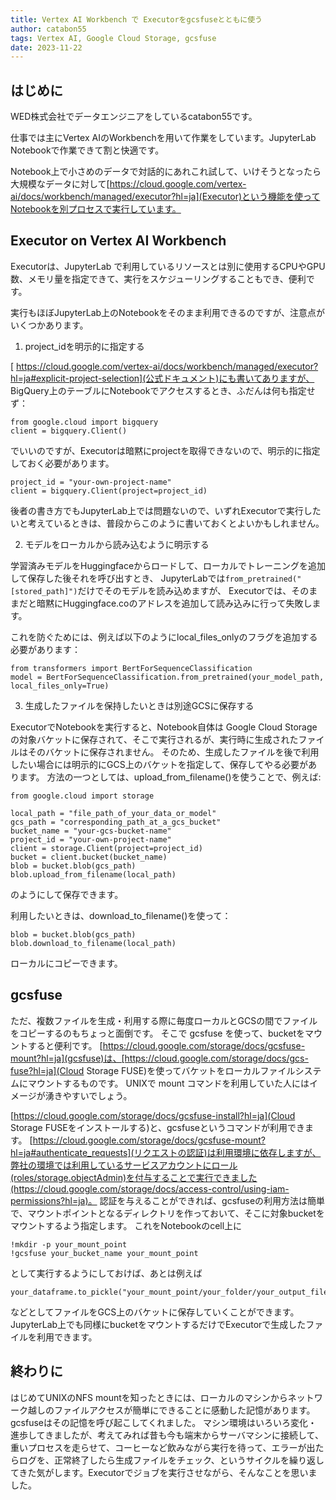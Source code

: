 ```yaml
---
title: Vertex AI Workbench で Executorをgcsfuseとともに使う
author: catabon55
tags: Vertex AI, Google Cloud Storage, gcsfuse
date: 2023-11-22
---
```


## はじめに
WED株式会社でデータエンジニアをしているcatabon55です。

仕事では主にVertex AIのWorkbenchを用いて作業をしています。JupyterLab Notebookで作業できて割と快適です。

Notebook上で小さめのデータで対話的にあれこれ試して、いけそうとなったら大規模なデータに対して[https://cloud.google.com/vertex-ai/docs/workbench/managed/executor?hl=ja](Executor)という機能を使ってNotebookを別プロセスで実行しています。


## Executor on Vertex AI Workbench

Executorは、JupyterLab で利用しているリソースとは別に使用するCPUやGPU数、メモリ量を指定できて、実行をスケジューリングすることもでき、便利です。

実行もほぼJupyterLab上のNotebookをそのまま利用できるのですが、注意点がいくつかあります。

1. project_idを明示的に指定する

[  https://cloud.google.com/vertex-ai/docs/workbench/managed/executor?hl=ja#explicit-project-selection](公式ドキュメント)にも書いてありますが、
BigQuery上のテーブルにNotebookでアクセスするとき、ふだんは何も指定せず：

```
from google.cloud import bigquery
client = bigquery.Client()
```
でいいのですが、Executorは暗黙にprojectを取得できないので、明示的に指定しておく必要があります。
```
project_id = "your-own-project-name"
client = bigquery.Client(project=project_id)
```
後者の書き方でもJupyterLab上では問題ないので、いずれExecutorで実行したいと考えているときは、普段からこのように書いておくとよいかもしれません。


2. モデルをローカルから読み込むように明示する

学習済みモデルをHuggingfaceからロードして、ローカルでトレーニングを追加して保存した後それを呼び出すとき、
JupyterLabでは`from_pretrained("[stored_path]")`だけでそのモデルを読み込めますが、
Executorでは、そのままだと暗黙にHuggingface.coのアドレスを追加して読み込みに行って失敗します。

これを防ぐためには、例えば以下のようにlocal_files_onlyのフラグを追加する必要があります：
```
from transformers import BertForSequenceClassification
model = BertForSequenceClassification.from_pretrained(your_model_path, local_files_only=True)
```

3. 生成したファイルを保持したいときは別途GCSに保存する

ExecutorでNotebookを実行すると、Notebook自体は Google Cloud Storageの対象バケットに保存されて、そこで実行されるが、実行時に生成されたファイルはそのバケットに保存されません。
そのため、生成したファイルを後で利用したい場合には明示的にGCS上のバケットを指定して、保存してやる必要があります。
方法の一つとしては、upload_from_filename()を使うことで、例えば:

```
from google.cloud import storage

local_path = "file_path_of_your_data_or_model"
gcs_path = "corresponding_path_at_a_gcs_bucket"
bucket_name = "your-gcs-bucket-name"
project_id = "your-own-project-name"
client = storage.Client(project=project_id)
bucket = client.bucket(bucket_name)
blob = bucket.blob(gcs_path)
blob.upload_from_filename(local_path)
```
のようにして保存できます。

利用したいときは、download_to_filename()を使って：
```
blob = bucket.blob(gcs_path)
blob.download_to_filename(local_path)
```
ローカルにコピーできます。

## gcsfuse

ただ、複数ファイルを生成・利用する際に毎度ローカルとGCSの間でファイルをコピーするのもちょっと面倒です。
そこで gcsfuse を使って、bucketをマウントすると便利です。
[https://cloud.google.com/storage/docs/gcsfuse-mount?hl=ja](gcsfuse)は、[https://cloud.google.com/storage/docs/gcs-fuse?hl=ja](Cloud Storage FUSE)を使ってバケットをローカルファイルシステムにマウントするものです。
UNIXで mount コマンドを利用していた人にはイメージが湧きやすいでしょう。

[https://cloud.google.com/storage/docs/gcsfuse-install?hl=ja](Cloud Storage FUSEをインストールする)と、gcsfuseというコマンドが利用できます。
[https://cloud.google.com/storage/docs/gcsfuse-mount?hl=ja#authenticate_requests](リクエストの認証)は利用環境に依存しますが、弊社の環境では利用しているサービスアカウントにロール(roles/storage.objectAdmin)を付与することで実行できました(https://cloud.google.com/storage/docs/access-control/using-iam-permissions?hl=ja)。
認証を与えることができれば、gcsfuseの利用方法は簡単で、マウントポイントとなるディレクトリを作っておいて、そこに対象bucketをマウントするよう指定します。
これをNotebookのcell上に
```
!mkdir -p your_mount_point
!gcsfuse your_bucket_name your_mount_point
```
として実行するようにしておけば、あとは例えば
```
your_dataframe.to_pickle("your_mount_point/your_folder/your_output_file")
```
などとしてファイルをGCS上のバケットに保存していくことができます。
JupyterLab上でも同様にbucketをマウントするだけでExecutorで生成したファイルを利用できます。

## 終わりに

はじめてUNIXのNFS mountを知ったときには、ローカルのマシンからネットワーク越しのファイルアクセスが簡単にできることに感動した記憶があります。gcsfuseはその記憶を呼び起こしてくれました。
マシン環境はいろいろ変化・進歩してきましたが、考えてみれば昔も今も端末からサーバマシンに接続して、重いプロセスを走らせて、コーヒーなど飲みながら実行を待って、エラーが出たらログを、正常終了したら生成ファイルをチェック、というサイクルを繰り返してきた気がします。Executorでジョブを実行させながら、そんなことを思いました。



